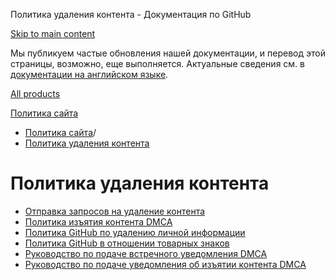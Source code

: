 Политика удаления контента - Документация по GitHub

[Skip to main content](#main-content)

Мы публикуем частые обновления нашей документации, и перевод этой страницы, возможно, еще выполняется. Актуальные сведения см. в [документации на английском языке](/en).

[All products](/ru)

[Политика сайта](/ru/site-policy)

* [Политика сайта](/ru/site-policy)/
* [Политика удаления контента](/ru/site-policy/content-removal-policies)

Политика удаления контента
==========

* [Отправка запросов на удаление контента](/ru/site-policy/content-removal-policies/submitting-content-removal-requests)
* [Политика изъятия контента DMCA](/ru/site-policy/content-removal-policies/dmca-takedown-policy)
* [Политика GitHub по удалению личной информации](/ru/site-policy/content-removal-policies/github-private-information-removal-policy)
* [Политика GitHub в отношении товарных знаков](/ru/site-policy/content-removal-policies/github-trademark-policy)
* [Руководство по подаче встречного уведомления DMCA](/ru/site-policy/content-removal-policies/guide-to-submitting-a-dmca-counter-notice)
* [Руководство по подаче уведомления об изъятии контента DMCA](/ru/site-policy/content-removal-policies/guide-to-submitting-a-dmca-takedown-notice)
